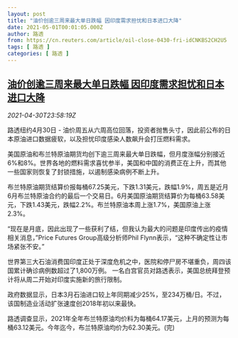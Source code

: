 ```yaml
---
layout: post
title: "油价创逾三周来最大单日跌幅 因印度需求担忧和日本进口大降"
date: 2021-05-01T00:01:05.000Z
author: 路透
from: https://cn.reuters.com/article/oil-close-0430-fri-idCNKBS2CH2U5
tags: [ 路透 ]
categories: [ 路透 ]
---
```

<!--1619827265000-->
[油价创逾三周来最大单日跌幅 因印度需求担忧和日本进口大降](https://cn.reuters.com/article/oil-close-0430-fri-idCNKBS2CH2U5)
------

<div>
<div><i>2021-04-30T23:58:19Z</i></div><p>路透纽约4月30日 - 油价周五从六周高位回落，投资者抛售头寸，因此前公布的日本原油进口数据疲软，以及担忧印度感染人数飙升会打压燃料需求。</p><p>美国原油和布兰特原油期货均创下逾三周来最大单日跌幅，但月度涨幅分别接近6%和8%。世界各地的燃料需求喜忧参半，美国和中国的消费正在上升，而其他一些国家则恢复了封锁措施，以遏制感染病例不断上升。</p><p>布兰特原油期货结算价报每桶67.25美元，下跌1.31美元，跌幅1.9%，周五是近月6月布兰特原油合约的最后一个交易日。6月美国原油期货结算价为每桶63.58美元，下跌1.43美元，跌幅2.2%。布兰特原油本周上涨1.7%，美国原油上涨2.3%。</p><p>“现在是月底，因此出现了一些获利了结，但我认为最大的问题是印度传出的疫情相关消息，”Price Futures Group高级分析师Phil Flynn表示，“这种不确定性让市场紧张不安。”</p><p>世界第三大石油消费国印度正处于深度危机之中，医院和停尸房不堪重负，周四该国累计确诊病例数超过了1,800万例。 一名白宫官员对路透表示，美国总统拜登预计将从周二开始对印度实施新的旅行限制。</p><p>政府数据显示，日本3月石油进口较上年同期减少25%，至234万桶/日。不过，该国制造业活动扩张速度创2018年初以来最快。</p><p>路透调查显示，2021年全年布兰特原油均价料为每桶64.17美元，上月的预测为每桶63.12美元。今年迄今，布兰特原油均价为62.30美元。(完)</p>
</div>
